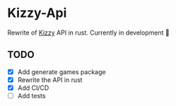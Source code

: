 # Kizzy-Api

Rewrite of [Kizzy](https://github.com/dead8309/kizzy) API in rust. Currently in development 🚧

## TODO
- [x] Add generate games package
- [x] Rewrite the API in rust
- [x] Add CI/CD
- [ ] Add tests
